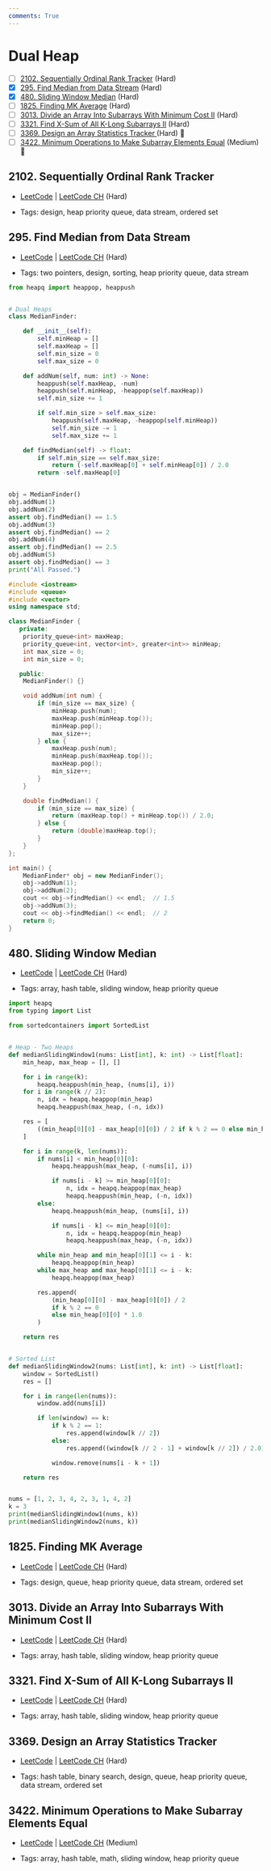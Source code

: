 ```yaml
---
comments: True
---
```


# Dual Heap

- [ ] [2102. Sequentially Ordinal Rank Tracker](https://leetcode.cn/problems/sequentially-ordinal-rank-tracker/) (Hard)
- [x] [295. Find Median from Data Stream](https://leetcode.cn/problems/find-median-from-data-stream/) (Hard)
- [x] [480. Sliding Window Median](https://leetcode.cn/problems/sliding-window-median/) (Hard)
- [ ] [1825. Finding MK Average](https://leetcode.cn/problems/finding-mk-average/) (Hard)
- [ ] [3013. Divide an Array Into Subarrays With Minimum Cost II](https://leetcode.cn/problems/divide-an-array-into-subarrays-with-minimum-cost-ii/) (Hard)
- [ ] [3321. Find X-Sum of All K-Long Subarrays II](https://leetcode.cn/problems/find-x-sum-of-all-k-long-subarrays-ii/) (Hard)
- [ ] [3369. Design an Array Statistics Tracker ](https://leetcode.cn/problems/design-an-array-statistics-tracker/) (Hard) 👑
- [ ] [3422. Minimum Operations to Make Subarray Elements Equal](https://leetcode.cn/problems/minimum-operations-to-make-subarray-elements-equal/) (Medium) 👑

## 2102. Sequentially Ordinal Rank Tracker

-   [LeetCode](https://leetcode.com/problems/sequentially-ordinal-rank-tracker/) | [LeetCode CH](https://leetcode.cn/problems/sequentially-ordinal-rank-tracker/) (Hard)

-   Tags: design, heap priority queue, data stream, ordered set

## 295. Find Median from Data Stream

-   [LeetCode](https://leetcode.com/problems/find-median-from-data-stream/) | [LeetCode CH](https://leetcode.cn/problems/find-median-from-data-stream/) (Hard)

-   Tags: two pointers, design, sorting, heap priority queue, data stream

```python title="295. Find Median from Data Stream - Python Solution"
from heapq import heappop, heappush


# Dual Heaps
class MedianFinder:

    def __init__(self):
        self.minHeap = []
        self.maxHeap = []
        self.min_size = 0
        self.max_size = 0

    def addNum(self, num: int) -> None:
        heappush(self.maxHeap, -num)
        heappush(self.minHeap, -heappop(self.maxHeap))
        self.min_size += 1

        if self.min_size > self.max_size:
            heappush(self.maxHeap, -heappop(self.minHeap))
            self.min_size -= 1
            self.max_size += 1

    def findMedian(self) -> float:
        if self.min_size == self.max_size:
            return (-self.maxHeap[0] + self.minHeap[0]) / 2.0
        return -self.maxHeap[0]


obj = MedianFinder()
obj.addNum(1)
obj.addNum(2)
assert obj.findMedian() == 1.5
obj.addNum(3)
assert obj.findMedian() == 2
obj.addNum(4)
assert obj.findMedian() == 2.5
obj.addNum(5)
assert obj.findMedian() == 3
print("All Passed.")

```

```cpp title="295. Find Median from Data Stream - C++ Solution"
#include <iostream>
#include <queue>
#include <vector>
using namespace std;

class MedianFinder {
   private:
    priority_queue<int> maxHeap;
    priority_queue<int, vector<int>, greater<int>> minHeap;
    int max_size = 0;
    int min_size = 0;

   public:
    MedianFinder() {}

    void addNum(int num) {
        if (min_size == max_size) {
            minHeap.push(num);
            maxHeap.push(minHeap.top());
            minHeap.pop();
            max_size++;
        } else {
            maxHeap.push(num);
            minHeap.push(maxHeap.top());
            maxHeap.pop();
            min_size++;
        }
    }

    double findMedian() {
        if (min_size == max_size) {
            return (maxHeap.top() + minHeap.top()) / 2.0;
        } else {
            return (double)maxHeap.top();
        }
    }
};

int main() {
    MedianFinder* obj = new MedianFinder();
    obj->addNum(1);
    obj->addNum(2);
    cout << obj->findMedian() << endl;  // 1.5
    obj->addNum(3);
    cout << obj->findMedian() << endl;  // 2
    return 0;
}

```

## 480. Sliding Window Median

-   [LeetCode](https://leetcode.com/problems/sliding-window-median/) | [LeetCode CH](https://leetcode.cn/problems/sliding-window-median/) (Hard)

-   Tags: array, hash table, sliding window, heap priority queue

```python title="480. Sliding Window Median - Python Solution"
import heapq
from typing import List

from sortedcontainers import SortedList


# Heap - Two Heaps
def medianSlidingWindow1(nums: List[int], k: int) -> List[float]:
    min_heap, max_heap = [], []

    for i in range(k):
        heapq.heappush(min_heap, (nums[i], i))
    for i in range(k // 2):
        n, idx = heapq.heappop(min_heap)
        heapq.heappush(max_heap, (-n, idx))

    res = [
        ((min_heap[0][0] - max_heap[0][0]) / 2 if k % 2 == 0 else min_heap[0][0] * 1.0)
    ]

    for i in range(k, len(nums)):
        if nums[i] < min_heap[0][0]:
            heapq.heappush(max_heap, (-nums[i], i))

            if nums[i - k] >= min_heap[0][0]:
                n, idx = heapq.heappop(max_heap)
                heapq.heappush(min_heap, (-n, idx))
        else:
            heapq.heappush(min_heap, (nums[i], i))

            if nums[i - k] <= min_heap[0][0]:
                n, idx = heapq.heappop(min_heap)
                heapq.heappush(max_heap, (-n, idx))

        while min_heap and min_heap[0][1] <= i - k:
            heapq.heappop(min_heap)
        while max_heap and max_heap[0][1] <= i - k:
            heapq.heappop(max_heap)

        res.append(
            (min_heap[0][0] - max_heap[0][0]) / 2
            if k % 2 == 0
            else min_heap[0][0] * 1.0
        )

    return res


# Sorted List
def medianSlidingWindow2(nums: List[int], k: int) -> List[float]:
    window = SortedList()
    res = []

    for i in range(len(nums)):
        window.add(nums[i])

        if len(window) == k:
            if k % 2 == 1:
                res.append(window[k // 2])
            else:
                res.append((window[k // 2 - 1] + window[k // 2]) / 2.0)

            window.remove(nums[i - k + 1])

    return res


nums = [1, 2, 3, 4, 2, 3, 1, 4, 2]
k = 3
print(medianSlidingWindow1(nums, k))
print(medianSlidingWindow2(nums, k))

```

## 1825. Finding MK Average

-   [LeetCode](https://leetcode.com/problems/finding-mk-average/) | [LeetCode CH](https://leetcode.cn/problems/finding-mk-average/) (Hard)

-   Tags: design, queue, heap priority queue, data stream, ordered set

## 3013. Divide an Array Into Subarrays With Minimum Cost II

-   [LeetCode](https://leetcode.com/problems/divide-an-array-into-subarrays-with-minimum-cost-ii/) | [LeetCode CH](https://leetcode.cn/problems/divide-an-array-into-subarrays-with-minimum-cost-ii/) (Hard)

-   Tags: array, hash table, sliding window, heap priority queue

## 3321. Find X-Sum of All K-Long Subarrays II

-   [LeetCode](https://leetcode.com/problems/find-x-sum-of-all-k-long-subarrays-ii/) | [LeetCode CH](https://leetcode.cn/problems/find-x-sum-of-all-k-long-subarrays-ii/) (Hard)

-   Tags: array, hash table, sliding window, heap priority queue

## 3369. Design an Array Statistics Tracker

-   [LeetCode](https://leetcode.com/problems/design-an-array-statistics-tracker/) | [LeetCode CH](https://leetcode.cn/problems/design-an-array-statistics-tracker/) (Hard)

-   Tags: hash table, binary search, design, queue, heap priority queue, data stream, ordered set

## 3422. Minimum Operations to Make Subarray Elements Equal

-   [LeetCode](https://leetcode.com/problems/minimum-operations-to-make-subarray-elements-equal/) | [LeetCode CH](https://leetcode.cn/problems/minimum-operations-to-make-subarray-elements-equal/) (Medium)

-   Tags: array, hash table, math, sliding window, heap priority queue
